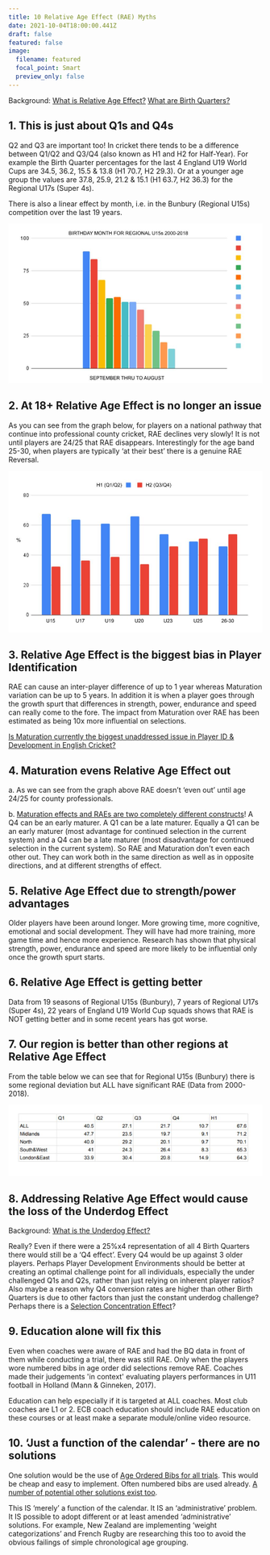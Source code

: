 ```yaml
---
title: 10 Relative Age Effect (RAE) Myths
date: 2021-10-04T18:00:00.441Z
draft: false
featured: false
image:
  filename: featured
  focal_point: Smart
  preview_only: false
---
```

Background: [What is Relative Age Effect?](https://onemoresummer.co.uk/post/what-is-relative-age-effect/) [What are Birth Quarters?](https://onemoresummer.co.uk/post/what-is-birth-quarter/)

## 1. This is just about Q1s and Q4s

Q2 and Q3 are important too! In cricket there tends to be a difference between Q1/Q2 and Q3/Q4 (also known as H1 and H2 for Half-Year). For example the Birth Quarter percentages for the last 4 England U19 World Cups are 34.5, 36.2, 15.5 & 13.8 (H1 70.7, H2 29.3). Or at a younger age group the values are 37.8, 25.9, 21.2 & 15.1 (H1 63.7, H2 36.3) for the Regional U17s (Super 4s).

There is also a linear effect by month, i.e. in the Bunbury (Regional U15s) competition over the last 19 years.

![](ru15nosbymonth-1-.jpg)

## 2. At 18+ Relative Age Effect is no longer an issue

As you can see from the graph below, for players on a national pathway that continue into professional county cricket, RAE declines very slowly! It is not until players are 24/25 that RAE disappears. Interestingly for the age band 25-30, when players are typically ‘at their best’ there is a genuine RAE Reversal.

![](rae-timeline.jpg)

## 3. Relative Age Effect is the biggest bias in Player Identification

RAE can cause an inter-player difference of up to 1 year whereas Maturation variation can be up to 5 years. In addition it is when a player goes through the growth spurt that differences in strength, power, endurance and speed can really come to the fore. The impact from Maturation over RAE has been estimated as being 10x more influential on selections. 

[Is Maturation currently the biggest unaddressed issue in Player ID & Development in English Cricket?](https://onemoresummer.co.uk/post/is-maturation-currently-the-biggest-unaddressed-issue-in-player-id-development-in-english-cricket/)

## 4. Maturation evens Relative Age Effect out

a. As we can see from the graph above RAE doesn’t ‘even out’ until age 24/25 for county professionals.

b. [Maturation effects and RAEs are two completely different constructs](https://onemoresummer.co.uk/post/relative-age-and-maturation-effects-are-separate-constructs/)! A Q4 can be an early maturer. A Q1 can be a late maturer. Equally a Q1 can be an early maturer (most advantage for continued selection in the current system) and a Q4 can be a late maturer (most disadvantage for continued selection in the current system). So RAE and Maturation don't even each other out. They can work both in the same direction as well as in opposite directions, and at different strengths of effect.

## 5. Relative Age Effect due to strength/power advantages

Older players have been around longer. More growing time, more cognitive, emotional and social development. They will have had more training, more game time and hence more experience. Research has shown that physical strength, power, endurance and speed are more likely to be influential only once the growth spurt starts.

## 6. Relative Age Effect is getting better

Data from 19 seasons of Regional U15s (Bunbury), 7 years of Regional U17s (Super 4s), 22 years of England U19 World Cup squads shows that RAE is NOT getting better and in some recent years has got worse.

## 7. Our region is better than other regions at Relative Age Effect

From the table below we can see that for Regional U15s (Bunbury) there is some regional deviation but ALL have significant RAE (Data from 2000-2018).

![](ru15byregion.jpg)

## 8. Addressing Relative Age Effect would cause the loss of the Underdog Effect

Background: [What is the Underdog Effect?](https://onemoresummer.co.uk/post/what-is-the-underdog-effect/)

Really? Even if there were a 25%x4 representation of all 4 Birth Quarters there would still be a ‘Q4 effect’. Every Q4 would be up against 3 older players. Perhaps Player Development Environments should be better at creating an optimal challenge point for all individuals,  especially the under challenged Q1s and Q2s, rather than just relying on inherent player ratios? Also maybe a reason why Q4 conversion rates are higher than other Birth Quarters is due to other factors than just the constant underdog challenge? Perhaps there is a [Selection Concentration Effect](https://onemoresummer.co.uk/post/is-the-selection-concentration-effect-a-large-part-of-the-underdog-effect/)? 

## 9. Education alone will fix this

Even when coaches were aware of RAE and had the BQ data in front of them while conducting a trial, there was still RAE. Only when the players wore numbered bibs in age order did selections remove RAE. Coaches made their judgements 'in context' evaluating players performances in U11 football in Holland (Mann & Ginneken, 2017).

Education can help especially if it is targeted at ALL coaches. Most club coaches are L1 or 2. ECB coach education should include RAE education on these courses or at least make a separate module/online video resource.

## 10. ‘Just a function of the calendar’ - there are no solutions

One solution would be the use of [Age Ordered Bibs for all trials](https://onemoresummer.co.uk/post/age-ordered-shirt-numbering-fixes-relative-age-effect-during-trials/). This would be cheap and easy to implement. Often numbered bibs are used already. [A number of potential other solutions exist too](https://onemoresummer.co.uk/post/possible-fixes-for-relative-age-effect-in-cricket/).

This IS ‘merely’ a function of the calendar. It IS an ‘administrative’ problem. It IS possible to adopt different or at least amended ‘administrative’ solutions. For example, New Zealand are implementing ‘weight categorizations’ and French Rugby are researching this too to avoid the obvious failings of simple chronological age grouping.